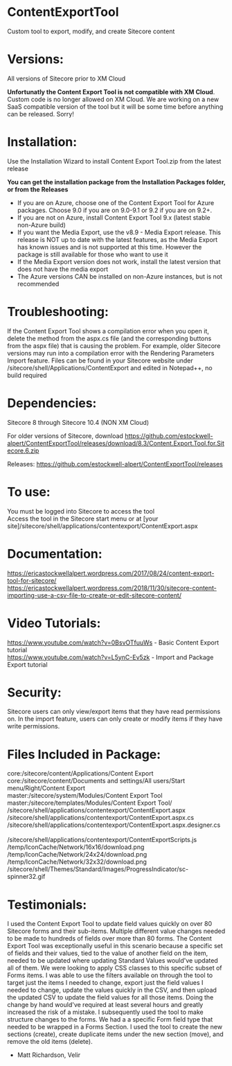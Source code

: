 # ContentExportTool
Custom tool to export, modify, and create Sitecore content

# Versions:
All versions of Sitecore prior to XM Cloud

**Unfortunatly the Content Export Tool is not compatible with XM Cloud**. Custom code is no longer allowed on XM Cloud. We are working on a new SaaS compatible version of the tool but it will be some time before anything can be released. Sorry!

# Installation:
Use the Installation Wizard to install Content Export Tool.zip from the latest release

<b>You can get the installation package from the Installation Packages folder, or from the Releases</b> 
- If you are on Azure, choose one of the Content Export Tool for Azure packages. Choose 9.0 if you are on 9.0-9.1 or 9.2 if you are on 9.2+. 
- If you are not on Azure, install Content Export Tool 9.x (latest stable non-Azure build) 
- If you want the Media Export, use the v8.9 - Media Export release. This release is NOT up to date with the latest features, as the Media Export has known issues and is not supported at this time. However the package is still available for those who want to use it
- If the Media Export version does not work, install the latest version that does not have the media export
- The Azure versions CAN be installed on non-Azure instances, but is not recommended


# Troubleshooting:
If the Content Export Tool shows a compilation error when you open it, delete the method from the aspx.cs file (and the corresponding buttons from the aspx file) that is causing the problem. For example, older Sitecore versions may run into a compilation error with the Rendering Parameters Import feature. Files can be found in your Sitecore website under /sitecore/shell/Applications/ContentExport and edited in Notepad++, no build required

# Dependencies:
Sitecore 8 through Sitecore 10.4 (NON XM Cloud)

For older versions of Sitecore, download https://github.com/estockwell-alpert/ContentExportTool/releases/download/8.3/Content.Export.Tool.for.Sitecore.6.zip 

Releases: https://github.com/estockwell-alpert/ContentExportTool/releases

# To use:
You must be logged into Sitecore to access the tool<br />
Access the tool in the Sitecore start menu or at [your site]/sitecore/shell/applications/contentexport/ContentExport.aspx

# Documentation:
https://ericastockwellalpert.wordpress.com/2017/08/24/content-export-tool-for-sitecore/
https://ericastockwellalpert.wordpress.com/2018/11/30/sitecore-content-importing-use-a-csv-file-to-create-or-edit-sitecore-content/

# Video Tutorials:
https://www.youtube.com/watch?v=0BsvOTfuuWs - Basic Content Export tutorial<br/>
https://www.youtube.com/watch?v=L5ynC-Ev5zk - Import and Package Export tutorial

# Security:
Sitecore users can only view/export items that they have read permissions on. In the import feature, users can only create or modify items if they have write permissions.

# Files Included in Package:
 core:/sitecore/content/Applications/Content Export <br/>
 core:/sitecore/content/Documents and settings/All users/Start menu/Right/Content Export <br/>
 master:/sitecore/system/Modules/Content Export Tool <br/>
 master:/sitecore/templates/Modules/Content Export Tool/ <br/>
 /sitecore/shell/applications/contentexport/ContentExport.aspx	<br/>
 /sitecore/shell/applications/contentexport/ContentExport.aspx.cs	<br/>
 /sitecore/shell/applications/contentexport/ContentExport.aspx.designer.cs <br/>	
 /sitecore/shell/applications/contentexport/ContentExportScripts.js <br/>
 /temp/IconCache/Network/16x16/download.png	<br/>
 /temp/IconCache/Network/24x24/download.png	<br/>
 /temp/IconCache/Network/32x32/download.png	<br/>
 /sitecore/shell/Themes/Standard/Images/ProgressIndicator/sc-spinner32.gif

# Testimonials:
I used the Content Export Tool to update field values quickly on over 80 Sitecore forms and their sub-items. Multiple different value changes needed to be made to hundreds of fields over more than 80 forms. The Content Export Tool was exceptionally useful in this scenario because a specific set of fields and their values, tied to the value of another field on the item, needed to be updated where updating Standard Values would've updated all of them. We were looking to apply CSS classes to this specific subset of Forms items. I was able to use the filters available on through the tool to target just the items I needed to change, export just the field values I needed to change, update the values quickly in the CSV, and then upload the updated CSV to update the field values for all those items. Doing the change by hand would've required at least several hours and greatly increased the risk of a mistake. I subsequently used the tool to make structure changes to the forms. We had a a specific Form field type that needed to be wrapped in a Forms Section. I used the tool to create the new sections (create), create duplicate items under the new section (move), and remove the old items (delete). 

- Matt Richardson, Velir
